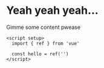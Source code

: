 # Yeah yeah yeah...

Gimme some content pwease

```vue
<script setup>
  import { ref } from 'vue'

  const hello = ref('')
</script>
```
